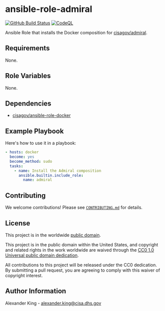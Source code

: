 # ansible-role-admiral #

[![GitHub Build Status](https://github.com/cisagov/ansible-role-admiral/workflows/build/badge.svg)](https://github.com/cisagov/ansible-role-admiral/actions)
[![CodeQL](https://github.com/cisagov/ansible-role-admiral/workflows/CodeQL/badge.svg)](https://github.com/cisagov/ansible-role-admiral/actions/workflows/codeql-analysis.yml)

Ansible Role that installs the Docker composition for [cisagov/admiral](https://github.com/cisagov/admiral).

## Requirements ##

None.

## Role Variables ##

None.

<!--
| Variable | Description | Default | Required |
|----------|-------------|---------|----------|
| optional_variable | Describe its purpose. | `default_value` | No |
| required_variable | Describe its purpose. | n/a | Yes |
-->

## Dependencies ##

- [cisagov/ansible-role-docker](https://github.com/cisagov/ansible-role-docker)

## Example Playbook ##

Here's how to use it in a playbook:

```yaml
- hosts: docker
  become: yes
  become_method: sudo
  tasks:
    - name: Install the Admiral composition
      ansible.builtin.include_role:
        name: admiral
```

## Contributing ##

We welcome contributions!  Please see [`CONTRIBUTING.md`](CONTRIBUTING.md) for
details.

## License ##

This project is in the worldwide [public domain](LICENSE).

This project is in the public domain within the United States, and
copyright and related rights in the work worldwide are waived through
the [CC0 1.0 Universal public domain
dedication](https://creativecommons.org/publicdomain/zero/1.0/).

All contributions to this project will be released under the CC0
dedication. By submitting a pull request, you are agreeing to comply
with this waiver of copyright interest.

## Author Information ##

Alexander King - <alexander.king@cisa.dhs.gov>
